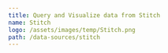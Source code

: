 ```yaml
---
title: Query and Visualize data from Stitch
name: Stitch
logo: /assets/images/temp/Stitch.png
path: /data-sources/stitch
---
```

